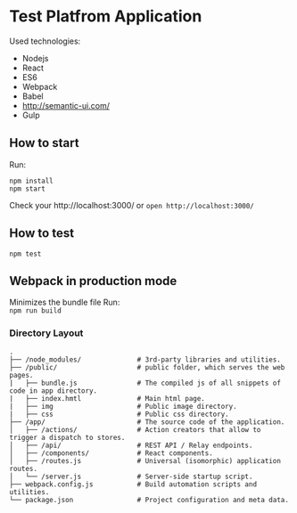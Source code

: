 # Test Platfrom Application

Used technologies:  
- Nodejs
- React
- ES6
- Webpack
- Babel
- http://semantic-ui.com/
- Gulp


## How to start

Run:  
```
npm install
npm start
```

Check your http://localhost:3000/ or  `open http://localhost:3000/`

## How to test

`npm test`

## Webpack in production mode
Minimizes the bundle file
Run:  
`npm run build`

### Directory Layout

```
.
├── /node_modules/              # 3rd-party libraries and utilities.
├── /public/                    # public folder, which serves the web pages.
|   ├── bundle.js               # The compiled js of all snippets of code in app directory.
|   ├── index.hmtl              # Main html page.
|   ├── img                     # Public image directory.
|   ├── css                     # Public css directory.
├── /app/                       # The source code of the application.
│   ├── /actions/               # Action creators that allow to trigger a dispatch to stores.
│   ├── /api/                   # REST API / Relay endpoints.
│   ├── /components/            # React components.
│   ├── /routes.js              # Universal (isomorphic) application routes.
│   └── /server.js              # Server-side startup script.
├── webpack.config.js           # Build automation scripts and utilities.
└── package.json                # Project configuration and meta data.
```

